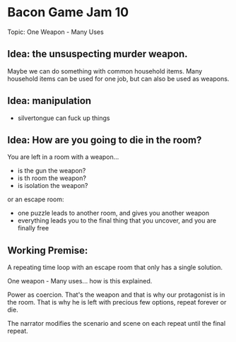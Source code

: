 # Bacon Game Jam 10

Topic: One Weapon - Many Uses

## Idea: the unsuspecting murder weapon.

Maybe we can do something with common household items. Many household items can
be used for one job, but can also be used as weapons.

## Idea: manipulation

* silvertongue can fuck up things

## Idea: How are you going to die in the room?

You are left in a room with a weapon...
* is the gun the weapon?
* is th room the weapon?
* is isolation the weapon?

or an escape room:

* one puzzle leads to another room, and gives you another weapon
* everything leads you to the final thing that you uncover, and you are finally
  free


## Working Premise:

A repeating time loop with an escape room that only has a single solution.

One weapon - Many uses... how is this explained.

Power as coercion. That's the weapon and that is why our protagonist is in the room. That is why he is left with precious few options, repeat forever or die.

The narrator modifies the scenario and scene on each repeat until the final repeat.
